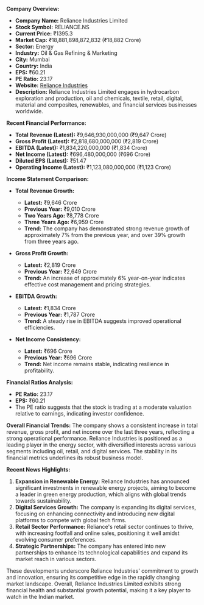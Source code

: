 **Company Overview:**
- **Company Name:** Reliance Industries Limited
- **Stock Symbol:** RELIANCE.NS
- **Current Price:** ₹1395.3
- **Market Cap:** ₹18,881,898,872,832 (₹18,882 Crore)
- **Sector:** Energy
- **Industry:** Oil & Gas Refining & Marketing
- **City:** Mumbai
- **Country:** India
- **EPS:** ₹60.21
- **PE Ratio:** 23.17
- **Website:** [Reliance Industries](https://www.ril.com)
- **Description:** Reliance Industries Limited engages in hydrocarbon exploration and production, oil and chemicals, textile, retail, digital, material and composites, renewables, and financial services businesses worldwide.

**Recent Financial Performance:**
- **Total Revenue (Latest):** ₹9,646,930,000,000 (₹9,647 Crore)
- **Gross Profit (Latest):** ₹2,818,680,000,000 (₹2,819 Crore)
- **EBITDA (Latest):** ₹1,834,220,000,000 (₹1,834 Crore)
- **Net Income (Latest):** ₹696,480,000,000 (₹696 Crore)
- **Diluted EPS (Latest):** ₹51.47
- **Operating Income (Latest):** ₹1,123,080,000,000 (₹1,123 Crore)

**Income Statement Comparison:**
- **Total Revenue Growth:**
  - **Latest:** ₹9,646 Crore
  - **Previous Year:** ₹9,010 Crore
  - **Two Years Ago:** ₹8,778 Crore
  - **Three Years Ago:** ₹6,959 Crore
  - **Trend:** The company has demonstrated strong revenue growth of approximately 7% from the previous year, and over 39% growth from three years ago.

- **Gross Profit Growth:**
  - **Latest:** ₹2,819 Crore
  - **Previous Year:** ₹2,649 Crore
  - **Trend:** An increase of approximately 6% year-on-year indicates effective cost management and pricing strategies.

- **EBITDA Growth:**
  - **Latest:** ₹1,834 Crore
  - **Previous Year:** ₹1,787 Crore
  - **Trend:** A steady rise in EBITDA suggests improved operational efficiencies.

- **Net Income Consistency:**
  - **Latest:** ₹696 Crore
  - **Previous Year:** ₹696 Crore
  - **Trend:** Net income remains stable, indicating resilience in profitability.

**Financial Ratios Analysis:**
- **PE Ratio:** 23.17
- **EPS:** ₹60.21
- The PE ratio suggests that the stock is trading at a moderate valuation relative to earnings, indicating investor confidence.

**Overall Financial Trends:**
The company shows a consistent increase in total revenue, gross profit, and net income over the last three years, reflecting a strong operational performance. Reliance Industries is positioned as a leading player in the energy sector, with diversified interests across various segments including oil, retail, and digital services. The stability in its financial metrics underlines its robust business model.

**Recent News Highlights:**
1. **Expansion in Renewable Energy:** Reliance Industries has announced significant investments in renewable energy projects, aiming to become a leader in green energy production, which aligns with global trends towards sustainability.
2. **Digital Services Growth:** The company is expanding its digital services, focusing on enhancing connectivity and introducing new digital platforms to compete with global tech firms.
3. **Retail Sector Performance:** Reliance's retail sector continues to thrive, with increasing footfall and online sales, positioning it well amidst evolving consumer preferences.
4. **Strategic Partnerships:** The company has entered into new partnerships to enhance its technological capabilities and expand its market reach in various sectors.

These developments underscore Reliance Industries' commitment to growth and innovation, ensuring its competitive edge in the rapidly changing market landscape. Overall, Reliance Industries Limited exhibits strong financial health and substantial growth potential, making it a key player to watch in the Indian market.